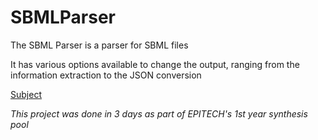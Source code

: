 # SBMLParser

The SBML Parser is a parser for SBML files

It has various options available to change the output, ranging from the information extraction to the JSON conversion

[Subject](./SBMLparser.pdf)

*This project was done in 3 days as part of EPITECH's 1st year synthesis pool*
